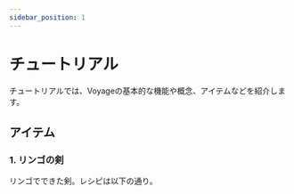 ```yaml
---
sidebar_position: 1
---
```


# チュートリアル

チュートリアルでは、Voyageの基本的な機能や概念、アイテムなどを紹介します。


## アイテム

### 1. リンゴの剣

リンゴでできた剣。レシピは以下の通り。